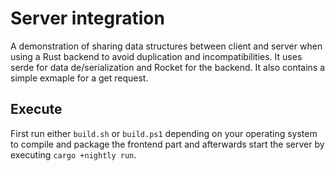 # Server integration

A demonstration of sharing data structures between client and server when
using a Rust backend to avoid duplication and incompatibilities. It uses
serde for data de/serialization and Rocket for the backend. It also contains
a simple exmaple for a get request.

## Execute

First run either `build.sh` or `build.ps1` depending on your operating
system to compile and package the frontend part and afterwards start the
server by executing `cargo +nightly run`.
